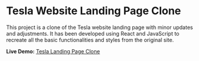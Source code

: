 # Tesla Website Landing Page Clone

This project is a clone of the Tesla website landing page with minor updates and adjustments. It has been developed using React and JavaScript to recreate all the basic functionalities and styles from the original site.

**Live Demo:** [Tesla Landing Page Clone](https://landing-page-tesla.vercel.app/)


